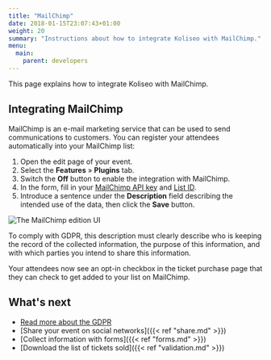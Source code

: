 ```yaml
---
title: "MailChimp"
date: 2018-01-15T23:07:43+01:00
weight: 20
summary: "Instructions about how to integrate Koliseo with MailChimp."
menu:
  main:
    parent: developers
---
```


This page explains how to integrate Koliseo with MailChimp.

## Integrating MailChimp

MailChimp is an e-mail marketing service that can be used to send communications to customers. You can register your attendees automatically into your MailChimp list:

1. Open the edit page of your event.
2. Select the **Features** &raquo; **Plugins** tab.
3. Switch the **Off** button to enable the integration with MailChimp.
4. In the form, fill in your [MailChimp API key](https://kb.MailChimp.com/integrations/api-integrations/about-api-keys) and [List ID](https://kb.MailChimp.com/lists/manage-contacts/find-your-list-id).
5. Introduce a sentence under the **Description** field describing the intended use of the data, then click the **Save** button.

![The MailChimp edition UI](/img/screenshots/developers/mailchimp-edit.jpg)

<aside class="note">To comply with GDPR, this description must clearly describe who is keeping the record of the collected information, the purpose of this information, and with which parties you intend to share this information.</aside>

Your attendees now see an opt-in checkbox in the ticket purchase page that they can check to get added to your list on MailChimp.

## What's next

- [Read more about the GDPR](https://eugdpr.org/)
- [Share your event on social networks]({{< ref "share.md" >}})
- [Collect information with forms]({{< ref "forms.md" >}})
- [Download the list of tickets sold]({{< ref "validation.md" >}})
